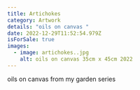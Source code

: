 ```yaml
---
title: Artichokes
category: Artwork
details: "oils on canvas "
date: 2022-12-29T11:52:54.979Z
isForSale: true
images:
  - image: artichokes..jpg
    alt: oils on canvas 35cm x 45cm 2022
---
```

oils on canvas from my garden series